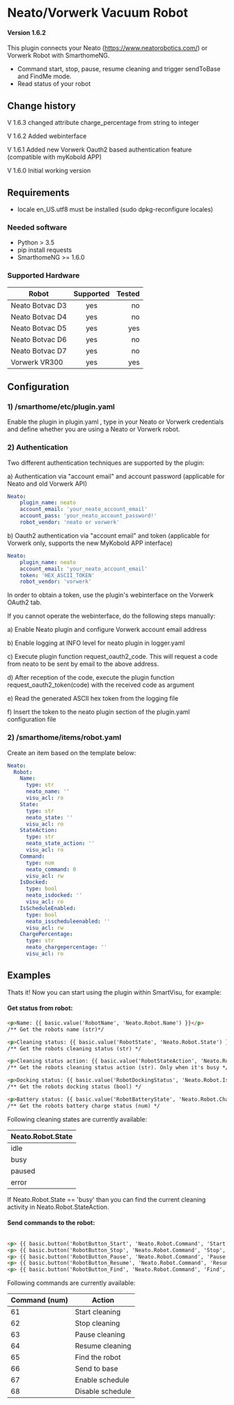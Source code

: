 # Neato/Vorwerk Vacuum Robot

#### Version 1.6.2

This plugin connects your Neato (https://www.neatorobotics.com/) or Vorwerk Robot with SmarthomeNG.
- Command start, stop, pause, resume cleaning and trigger sendToBase and FindMe mode.
- Read status of your robot

## Change history

V 1.6.3    changed attribute charge_percentage from string to integer

V 1.6.2    Added webinterface

V 1.6.1    Added new Vorwerk Oauth2 based authentication feature (compatible with myKobold APP)

V 1.6.0    Initial working version

## Requirements

- locale en_US.utf8 must be installed (sudo dpkg-reconfigure locales)

### Needed software

* Python > 3.5
* pip install requests
* SmarthomeNG >= 1.6.0


### Supported Hardware

| Robot             | Supported    | Tested |
| ----------------- |:------------:| ------:|
| Neato Botvac D3   | yes          | no     |
| Neato Botvac D4   | yes          | no     |
| Neato Botvac D5   | yes          | yes    |
| Neato Botvac D6   | yes          | no     |
| Neato Botvac D7   | yes          | no     |
| Vorwerk VR300     | yes          | yes    |

## Configuration

### 1) /smarthome/etc/plugin.yaml

Enable the plugin in plugin.yaml , type in your Neato or Vorwerk credentials and define whether you are using a Neato or Vorwerk robot.


### 2) Authentication

Two different authentication techniques are supported by the plugin: 

a) Authentication via "account email" and account password (applicable for Neato and old Vorwerk API)

```yaml
Neato:
    plugin_name: neato
    account_email: 'your_neato_account_email'
    account_pass: 'your_neato_account_password!'
    robot_vendor: 'neato or vorwerk'
```

b) Oauth2 authentication via "account email" and token (applicable for Vorwerk only, supports the new MyKobold APP interface) 
```yaml
Neato:
    plugin_name: neato
    account_email: 'your_neato_account_email'
    token: 'HEX_ASCII_TOKEN'
    robot_vendor: 'vorwerk'
```

In order to obtain a token, use the plugin's webinterface on the Vorwerk OAuth2 tab.

If you cannot operate the webinterface, do the following steps manually:
 
a) Enable Neato plugin and configure Vorwerk account email address

b) Enable logging at INFO level for neato plugin in logger.yaml

c) Execute plugin function request_oauth2_code. This will request a code from neato to be sent by email to the above address.

d) After reception of the code, execute the plugin function request_oauth2_token(code) with the received code as argument

e) Read the generated ASCII hex token from the logging file

f) Insert the token to the neato plugin section of the plugin.yaml configuration file


### 2) /smarthome/items/robot.yaml

Create an item based on the template below:

```yaml
Neato:
  Robot:
    Name:
      type: str
      neato_name: ''
      visu_acl: ro
    State:
      type: str
      neato_state: ''
      visu_acl: ro
    StateAction:
      type: str
      neato_state_action: ''
      visu_acl: ro
    Command:
      type: num
      neato_command: 0
      visu_acl: rw
    IsDocked:
      type: bool
      neato_isdocked: ''
      visu_acl: ro
    IsScheduleEnabled:
      type: bool
      neato_isscheduleenabled: ''
      visu_acl: rw
    ChargePercentage:
      type: str
      neato_chargepercentage: ''
      visu_acl: ro
```

## Examples

Thats it! Now you can start using the plugin within SmartVisu, for example:

#### Get status from robot:
```html
<p>Name: {{ basic.value('RobotName', 'Neato.Robot.Name') }}</p>
/** Get the robots name (str)*/

<p>Cleaning status: {{ basic.value('RobotState', 'Neato.Robot.State') }}</p>
/** Get the robots cleaning status (str) */

<p>Cleaning status action: {{ basic.value('RobotStateAction', 'Neato.Robot.StateAction') }}</p>
/** Get the robots cleaning status action (str). Only when it's busy */

<p>Docking status: {{ basic.value('RobotDockingStatus', 'Neato.Robot.IsDocked') }}</p>
/** Get the robots docking status (bool) */

<p>Battery status: {{ basic.value('RobotBatteryState', 'Neato.Robot.ChargePercentage') }}</p>
/** Get the robots battery charge status (num) */
```

Following cleaning states are currently available:

| Neato.Robot.State |
| ----------------- |
| idle              |
| busy              |
| paused            |
| error             |

If Neato.Robot.State == 'busy' than you can find the current cleaning activity in Neato.Robot.StateAction.


#### Send commands to the robot:

```html

<p> {{ basic.button('RobotButton_Start', 'Neato.Robot.Command', 'Start', '', '61', 'midi') }} </p>
<p> {{ basic.button('RobotButton_Stop', 'Neato.Robot.Command', 'Stop', '', '62', 'midi') }} </p>
<p> {{ basic.button('RobotButton_Pause', 'Neato.Robot.Command', 'Pause', '', '63', 'midi') }} </p>
<p> {{ basic.button('RobotButton_Resume', 'Neato.Robot.Command', 'Resume', '', '64', 'midi') }} </p>
<p> {{ basic.button('RobotButton_Find', 'Neato.Robot.Command', 'Find', '', '65', 'midi') }}</p>

```

Following commands are currently available:

| Command (num) | Action           |
| ------------- |------------------|
| 61            | Start cleaning   |
| 62            | Stop cleaning    |
| 63            | Pause cleaning   |
| 64            | Resume cleaning  |
| 65            | Find the robot   |
| 66            | Send to base     |
| 67            | Enable schedule  |
| 68            | Disable schedule |



